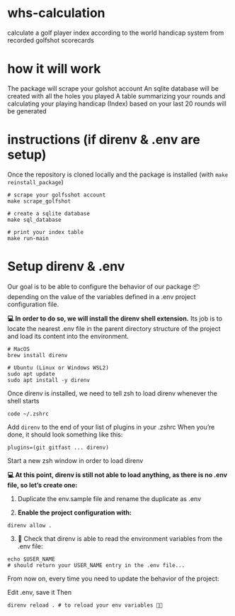 # whs-calculation
calculate a golf player index according to the world handicap system from recorded golfshot scorecards

# how it will work
The package will scrape your golshot account
An sqlite database will be created with all the holes you played
A table summarizing your rounds and calculating your playing handicap (Index) based on your last 20 rounds will be generated



# instructions (if direnv & .env are setup)
Once the repository is cloned locally and the package is installed (with `make reinstall_package`)

``` shell
# scrape your golfsshot account
make scrape_golfshot

# create a sqlite database
make sql_database

# print your index table
make run-main
```


# Setup direnv & .env
Our goal is to be able to configure the behavior of our package 📦 depending on the value of the variables defined in a .env project configuration file.

**💻 In order to do so, we will install the direnv shell extension.** Its job is to locate the nearest .env file in the parent directory structure of the project and load its content into the environment.
``` shell
# MacOS
brew install direnv

# Ubuntu (Linux or Windows WSL2)
sudo apt update
sudo apt install -y direnv
```
Once direnv is installed, we need to tell zsh to load direnv whenever the shell starts

``` shell
code ~/.zshrc
```
Add `direnv` to the end of your list of plugins in your .zshrc When you’re done, it should look something like this:
``` shell
plugins=(git gitfast ... direnv)
```
Start a new zsh window in order to load direnv

**💻 At this point, direnv is still not able to load anything, as there is no .env file, so let’s create one:**

1. Duplicate the env.sample file and rename the duplicate as .env

2. **Enable the project configuration with:**
```shell
direnv allow .
```
3. 🧪 Check that direnv is able to read the environment variables from the .env file:
``` shell
echo $USER_NAME
# should return your USER_NAME entry in the .env file...
```
From now on, every time you need to update the behavior of the project:

Edit .env, save it
Then
```shell
direnv reload . # to reload your env variables 🚨🚨
```
